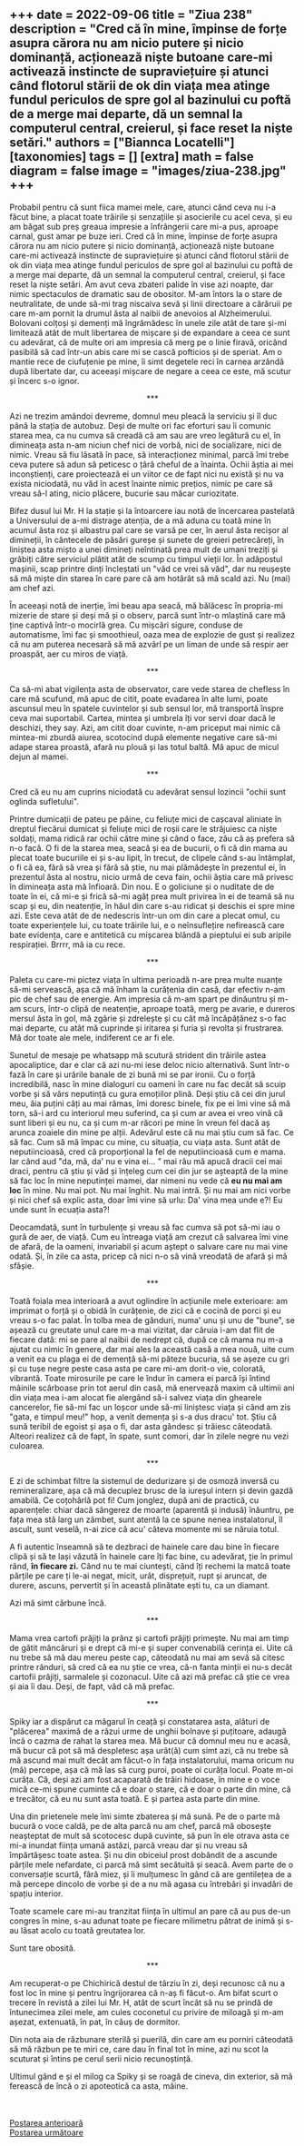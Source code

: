 
+++
date = 2022-09-06
title = "Ziua 238"
description = "Cred că în mine, împinse de forțe asupra cărora nu am nicio putere și nicio dominanță, acționează niște butoane care-mi activează instincte de supraviețuire și atunci când flotorul stării de ok din viața mea atinge fundul periculos de spre gol al bazinului cu poftă de a merge mai departe, dă un semnal la computerul central, creierul, și face reset la niște setări."
authors = ["Biannca Locatelli"]
[taxonomies]
tags = []
[extra]
math = false
diagram = false
image = "images/ziua-238.jpg"
+++
---

Probabil pentru că sunt fiica mamei mele, care, atunci când ceva nu i-a făcut bine, a placat toate trăirile și senzațiile și asocierile cu acel ceva, și eu am băgat sub preș greaua impresie a înfrângerii care mi-a pus, aproape carnal, gust amar pe buze ieri. Cred că în mine, împinse de forțe asupra cărora nu am nicio putere și nicio dominanță, acționează niște butoane care-mi activează instincte de supraviețuire și atunci când flotorul stării de ok din viața mea atinge fundul periculos de spre gol al bazinului cu poftă de a merge mai departe, dă un semnal la computerul central, creierul, și face reset la niște setări. Am avut ceva zbateri palide în vise azi noapte, dar nimic spectaculos de dramatic sau de obositor. M-am întors la o stare de neutralitate, de unde să-mi trag niscaiva sevă și linii directoare a cărăruii pe care m-am pornit la drumul ăsta al naibii de anevoios al Alzheimerului. Bolovani colțoși și demenți mă îngrămădesc în unele zile atât de tare și-mi limitează atât de mult libertarea de mișcare și de expandare a ceea ce sunt cu adevărat, că de multe ori am impresia că merg pe o linie firavă, oricând pasibilă să cad într-un abis care mi se cască pofticios și de speriat. Am o mantie rece de ciufuțenie pe mine, îi simt degetele reci în carnea arzândă după libertate dar, cu aceeași mișcare de negare a ceea ce este, mă scutur și încerc s-o ignor.

<p style="text-align: center;">***</p>

Azi ne trezim amândoi devreme, domnul meu pleacă la serviciu și îl duc până la stația de autobuz. Deși de multe ori fac eforturi sau îi comunic starea mea, ca nu cumva să creadă că am sau are vreo legătură cu el, în dimineața asta n-am niciun chef nici de vorbă, nici de socializare, nici de nimic. Vreau să fiu lăsată în pace, să interacționez minimal, parcă îmi trebe ceva putere să adun să peticesc o țâră cheful de a înainta. Ochii ăștia ai mei inconștienți, care proiectează ei un viitor ce de fapt nici nu există și nu va exista niciodată, nu văd în acest înainte nimic prețios, nimic pe care să vreau să-l ating, nicio plăcere, bucurie sau măcar curiozitate.

Bifez dusul lui Mr. H la stație și la întoarcere iau notă de încercarea pastelată a Universului de a-mi distrage atenția, de a mă aduna cu toată mine în acumul ăsta roz și albastru pal care se varsă pe cer, în aerul ăsta recișor al dimineții, în cântecele de păsări gureșe și sunete de greieri petrecăreți, în liniștea asta mișto a unei dimineți neîntinată prea mult de umani treziți și grăbiți către serviciul plătit atât de scump cu timpul vieții lor. În adăpostul mașinii, scap printre dinți încleștati un "văd ce vrei să văd", dar nu reușește să mă miște din starea în care pare că am hotărât să mă scald azi. Nu (mai) am chef azi.

În aceeași notă de inerție, îmi beau apa seacă, mă bălăcesc în propria-mi mizerie de stare și deși mă și o observ, parcă sunt într-o mlaștină care mă ține captivă într-o mocirlă grea. Cu mișcări sigure, conduse de automatisme, îmi fac și smoothieul, oaza mea de explozie de gust și realizez că nu am puterea necesară să mă azvârl pe un liman de unde să respir aer proaspăt, aer cu miros de viață.

<p style="text-align: center;">***</p>

Ca să-mi abat vigilența asta de observator, care vede starea de chefless în care mă scufund, mă apuc de citit, poate evadarea în alte lumi, poate ascunsul meu în spatele cuvintelor și sub sensul lor, mă transportă înspre ceva mai suportabil. Cartea, mintea și umbrela îți vor servi doar dacă le deschizi, they say. Azi, am citit doar cuvinte, n-am priceput mai nimic că mintea-mi zburdă aiurea, scotocind după elemente negative care să-mi adape starea proastă, afară nu plouă și las totul baltă. Mă apuc de micul dejun al mamei.

<p style="text-align: center;">***</p>

Cred că eu nu am cuprins niciodată cu adevărat sensul lozincii "ochii sunt oglinda sufletului".

Printre dumicații de pateu pe pâine, cu feliuțe mici de cașcaval aliniate în dreptul fiecărui dumicat și feliuțe mici de roșii care le străjuiesc ca niște soldați, mama ridică rar ochii către mine și când o face, zău că aș prefera să n-o facă. O fi de la starea mea, seacă și ea de bucurii, o fi că din mama au plecat toate bucuriile ei și s-au lipit, în trecut, de clipele când s-au întâmplat, o fi că ea, fără să vrea și fără să știe, nu mai plămădește în prezentul ei, în prezentul ăsta al nostru, nicio urmă de ceva fain, ochii ăștia care mă privesc în dimineața asta mă înfioară. Din nou. E o goliciune și o nuditate de de toate în ei, că mi-e și frică să-mi agăț prea mult privirea în ei de teamă să nu scap și eu, din neatenție, în hăul din care s-au ridicat și deschis ei spre mine azi. Este ceva atât de de nedescris într-un om din care a plecat omul, cu toate experiențele lui, cu toate trăirile lui, e o neînsuflețire nefirească care bate evidența, care e antitetică cu mișcarea blândă a pieptului ei sub aripile respirației. Brrrr, mă ia cu rece.

<p style="text-align: center;">***</p>

Paleta cu care-mi pictez viața în ultima perioadă n-are prea multe nuanțe să-mi servească, așa că mă înham la curățenia din casă, dar efectiv n-am pic de chef sau de energie. Am impresia că m-am spart pe dinăuntru și m-am scurs, într-o clipă de neatenție, aproape toată, merg pe avarie, e dureros mersul ăsta în gol, mă zgârie și zdrelește și cu cât mă încăpățănez s-o fac mai departe, cu atât mă cuprinde și iritarea și furia și revolta și frustrarea. Mă dor toate ale mele, indiferent ce ar fi ele.

Sunetul de mesaje pe whatsapp mă scutură strident din trăirile astea apocaliptice, dar e clar că azi nu-mi iese deloc nicio alternativă. Sunt într-o fază în care și urările banale de zi bună mi se par ironii. Cu o forță incredibilă, nasc în mine dialoguri cu oameni în care nu fac decât să scuip vorbe și să vărs neputință cu gura emoțiilor plină. Deși știu că cei din jurul meu, ăia puțini câți au mai rămas, îmi doresc binele, fix pe ei îmi vine să mă torn, să-i ard cu interiorul meu suferind, ca și cum ar avea ei vreo vină că sunt liberi și eu nu, ca și cum m-ar răcori pe mine în vreun fel dacă aș arunca zoaiele din mine pe alții. Adevărul este că nu mai știu cum să fac. Ce să fac. Cum să mă împac cu mine, cu situația, cu viața asta. Sunt atât de neputiincioasă, cred că proporțional la fel de neputiincioasă cum e mama. Iar când aud "da, mă, da' nu e vina ei… " mai rău mă apucă dracii cei mai draci, pentru că știu și văd și înțeleg cum cei din jur se așteaptă de la mine să fac loc în mine neputinței mamei, dar nimeni nu vede că **eu nu mai am loc** în mine. Nu mai pot. Nu mai înghit. Nu mai intră. Și nu mai am nici vorbe și nici chef să explic asta, doar îmi vine să urlu: Da' vina mea unde e?! Eu unde sunt în ecuația asta?!

Deocamdată, sunt în turbulențe și vreau să fac cumva să pot să-mi iau o gură de aer, de viață. Cum eu întreaga viață am crezut că salvarea îmi vine de afară, de la oameni, invariabil și acum aștept o salvare care nu mai vine odată. Și, în zile ca asta, pricep că nici n-o să vină vreodată de afară și mă sfâșie.

<p style="text-align: center;">***</p>

Toată foiala mea interioară a avut oglindire în acțiunile mele exterioare: am imprimat o forță și o obidă în curățenie, de zici că e cocină de porci și eu vreau s-o fac palat. În tolba mea de gânduri, numa' unu și unu de "bune", se așează cu greutate unul care m-a mai vizitat, dar căruia i-am dat flit de fiecare dată: mi se pare al naibii de nedrept că, după ce că mama nu m-a ajutat cu nimic în genere, dar mai ales la această casă a mea nouă, uite cum a venit ea cu plaga ei de demență să-mi păteze bucuria, să se așeze cu gri și cu tușe negre peste casa asta pe care mi-am dorit-o vie, colorată, vibrantă. Toate mirosurile pe care le îndur în camera ei parcă își întind mâinile scârboase prin tot aerul din casă, mă enervează maxim că ultimii ani din viața mea i-am alocat fie alergând să-i salvez viața din ghearele cancerelor, fie să-mi fac un loșcor unde să-mi liniștesc viața și când am zis "gata, e timpul meu!" hop, a venit demența și s-a dus dracu' tot. Știu că sună teribil de egoist și așa o fi, dar asta gândesc și trăiesc câteodată. Alteori realizez că de fapt, în spate, sunt comori, dar în zilele negre nu vezi culoarea.

<p style="text-align: center;">***</p>

E zi de schimbat filtre la sistemul de dedurizare și de osmoză inversă cu remineralizare, așa că mă decuplez brusc de la iureșul intern și devin gazdă amabilă. Ce coțohârlă pot fi! Cum jonglez, după ani de practică, cu aparențele: chiar dacă sângerez de moarte (aparentă și indusă) înăuntru, pe fața mea stă larg un zâmbet, sunt atentă la ce spune nenea instalatorul, îl ascult, sunt veselă, n-ai zice că acu' câteva momente mi se năruia totul.

A fi autentic înseamnă să te dezbraci de hainele care dau bine în fiecare clipă și să te lași văzută în hainele care îți fac bine, cu adevărat, ție în primul rând, **în fiecare zi.** Când nu te mai ciuntești, când îți rechemi la matcă toate părțile pe care ți le-ai negat, micit, urât, disprețuit, rupt și aruncat, de durere, ascuns, pervertit și în această plinătate ești tu, ca un diamant.

Azi mă simt cărbune încă.

<p style="text-align: center;">***</p>

Mama vrea cartofi prăjiți la prânz și cartofi prăjiți primește. Nu mai am timp de gătit mâncăruri și e drept că mi-e și super convenabilă cerința ei. Uite că nu trebe să mă dau mereu peste cap, câteodată nu mai am sevă să citesc printre rânduri, să cred că ea nu știe ce vrea, că-n fanta minții ei nu-s decât cartofii prăjiți, sarmalele și cozonacul. Uite că azi mă prefac că știe ce vrea și aia îi dau. Deși, de fapt, văd că mă prefac.

<p style="text-align: center;">***</p>

Spiky iar a dispărut ca măgarul în ceață și constatarea asta, alături de "plăcerea" maximă de a răzui urme de unghii bolnave și puțitoare, adaugă încă o cazma de rahat la starea mea. Mă bucur că domnul meu nu e acasă, mă bucur că pot să mă despletesc așa urât(ă) cum simt azi, că nu trebe să mă ascund mai mult decât am făcut-o în fața instalatorului, mama oricum nu (mă) percepe, așa că mă las să curg puroi, poate oi curăța locul. Poate m-oi curăța. Că, deși azi am fost acaparată de trăiri hidoase, în mine e o voce mică ce-mi spune cuminte că e doar o stare, că e doar o parte din mine, că e trecător, că eu nu sunt asta toată. E și partea asta parte din mine.

Una din prietenele mele îmi simte zbaterea și mă sună. Pe de o parte mă bucură o voce caldă, pe de alta parcă nu am chef, parcă mă obosește neașteptat de mult să scotocesc după cuvinte, să pun în ele otrava asta ce mi-a inundat ființa umană astăzi, parcă vreau dar și nu vreau să împărtășesc toate astea. Și nu din obiceiul prost dobândit de a ascunde părțile mele nefardate, ci parcă mă simt secătuită și seacă. Avem parte de o conversație scurtă, fără miez, și îi mulțumesc în gând că are gentilețea de a mă percepe dincolo de vorbe și de a nu mă agasa cu întrebări și invadări de spațiu interior.

Toate scamele care mi-au tranzitat ființa în ultimul an pare că au pus de-un congres în mine, s-au adunat toate pe fiecare milimetru pătrat de inimă și s-au lăsat acolo cu toată greutatea lor.

Sunt tare obosită.

<p style="text-align: center;">***</p>

Am recuperat-o pe Chichirică destul de târziu în zi, deși recunosc că nu a fost loc în mine și pentru îngrijorarea că n-aș fi făcut-o. Am bifat scurt o trecere în revistă a zilei lui Mr. H, atât de scurt încât să nu se prindă de întunecimea zilei mele, am cules coconetul cu privire de miloagă și m-am așezat, extenuată, în pat, în căuș de dormitor.

Din nota aia de răzbunare sterilă și puerilă, din care am eu porniri câteodată să mă răzbun pe te miri ce, care dau în final tot în mine, azi nu scot la scuturat și întins pe cerul serii nicio recunoștință.

Ultimul gând e și el milog ca Spiky și se roagă de cineva, din exterior, să mă ferească de încă o zi apoteotică ca asta, mâine.

<br/>

<br/>

<div class="flex justify-between">
  <div>
    <a href="/blog/ziua-237/">Postarea anterioară</a>
  </div>
  <div>
    <a href="/blog/ziua-239/">Postarea următoare</a>
  </div>
</div>
